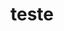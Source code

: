 # teste
<DOCTYPE >
<html >
<cabeça >
  <title > atividade de teste < / title >
<link = “folha de estilo” href = “css. externa ” >
< tipo de estilo = “text / css” >
corpo {
        cor : verde;
}
< / estilo >
<body style = “col or  :  yellow ” >
 poemas  de  Cec ília Meireles
  < / body >
  < / html >  
